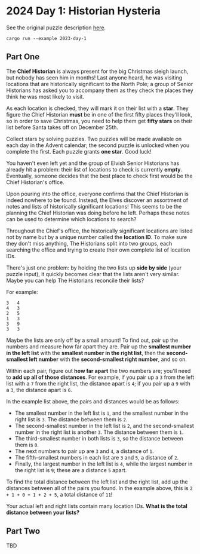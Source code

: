 # 2024 Day 1: Historian Hysteria

See the original puzzle description [here].

```shell
cargo run --example 2023-day-1
```

## Part One

The **Chief Historian** is always present for the big Christmas sleigh launch, but nobody has seen him in months!
Last anyone heard, he was visiting locations that are historically significant to the North Pole;
a group of Senior Historians has asked you to accompany them as they check the places they think he was most likely to visit.

As each location is checked, they will mark it on their list with a **star**. They figure the Chief Historian **must**
be in one of the first fifty places they'll look, so in order to save Christmas, you need to help them get **fifty
stars** on their list before Santa takes off on December 25th.

Collect stars by solving puzzles. Two puzzles will be made available on each day in the Advent calendar;
the second puzzle is unlocked when you complete the first. Each puzzle grants **one star**. Good luck!

You haven't even left yet and the group of Elvish Senior Historians has already hit a problem: their list of
locations to check is currently **empty**. Eventually, someone decides that the best place to check first would
be the Chief Historian's office.

Upon pouring into the office, everyone confirms that the Chief Historian is indeed nowhere to be found.
Instead, the Elves discover an assortment of notes and lists of historically significant locations!
This seems to be the planning the Chief Historian was doing before he left. Perhaps these notes can be used to
determine which locations to search?

Throughout the Chief's office, the historically significant locations are listed not by name but by a unique number
called the **location ID**. To make sure they don't miss anything, The Historians split into two groups, each searching
the office and trying to create their own complete list of location IDs.

There's just one problem: by holding the two lists up **side by side** (your puzzle input), it quickly becomes clear that
the lists aren't very similar. Maybe you can help The Historians reconcile their lists?

For example:

```
3   4
4   3
2   5
1   3
3   9
3   3
```

Maybe the lists are only off by a small amount! To find out, pair up the numbers and measure how far apart they are.
Pair up the **smallest number in the left list** with the **smallest number in the right list**, then the **second-smallest
left number** with the **second-smallest right number**, and so on.

Within each pair, figure out **how far apart** the two numbers are; you'll need to **add up all of those distances**.
For example, if you pair up a `3` from the left list with a `7` from the right list, the distance apart is `4`;
if you pair up a `9` with a `3`, the distance apart is `6`.

In the example list above, the pairs and distances would be as follows:

* The smallest number in the left list is `1`, and the smallest number in the right list is `3`. The distance between them is `2`.
* The second-smallest number in the left list is `2`, and the second-smallest number in the right list is another `3`. The distance between them is `1`.
* The third-smallest number in both lists is `3`, so the distance between them is `0`.
* The next numbers to pair up are `3` and `4`, a distance of `1`.
* The fifth-smallest numbers in each list are `3` and `5`, a distance of `2`.
* Finally, the largest number in the left list is `4`, while the largest number in the right list is `9`; these are a distance `5` apart.

To find the total distance between the left list and the right list, add up the distances between
all of the pairs you found. In the example above, this is `2 + 1 + 0 + 1 + 2 + 5`, a total distance of `11`!

Your actual left and right lists contain many location IDs. **What is the total distance between your lists?**

## Part Two

TBD

[here]: https://adventofcode.com/2024/day/1

